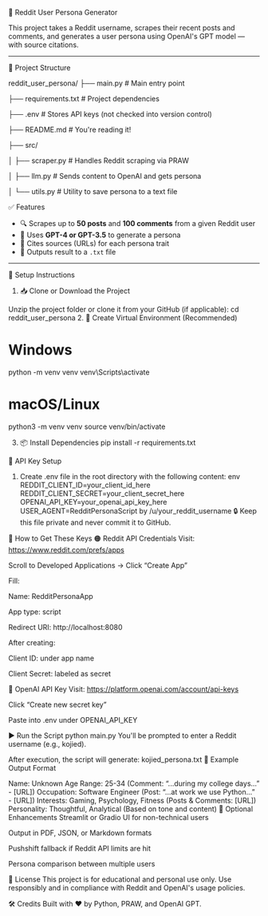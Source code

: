 🧠 Reddit User Persona Generator

This project takes a Reddit username, scrapes their recent posts and comments, and generates a user persona using OpenAI's GPT model — with source citations.

---

📁 Project Structure

reddit_user_persona/
├── main.py # Main entry point

├── requirements.txt # Project dependencies

├── .env # Stores API keys (not checked into version control)

├── README.md # You're reading it!

├── src/

│ ├── scraper.py # Handles Reddit scraping via PRAW

│ ├── llm.py # Sends content to OpenAI and gets persona

│ └── utils.py # Utility to save persona to a text file

✅ Features

- 🔍 Scrapes up to **50 posts** and **100 comments** from a given Reddit user
- 🧠 Uses **GPT-4 or GPT-3.5** to generate a persona
- 📎 Cites sources (URLs) for each persona trait
- 💾 Outputs result to a `.txt` file

---

🚀 Setup Instructions

1. 📥 Clone or Download the Project

Unzip the project folder or clone it from your GitHub (if applicable):
cd reddit_user_persona
2. 🧪 Create Virtual Environment (Recommended)
# Windows
python -m venv venv
venv\\Scripts\\activate

# macOS/Linux
python3 -m venv venv
source venv/bin/activate

3. 📦 Install Dependencies
pip install -r requirements.txt

🔐 API Key Setup
1. Create .env file in the root directory with the following content:
env
REDDIT_CLIENT_ID=your_client_id_here
REDDIT_CLIENT_SECRET=your_client_secret_here
OPENAI_API_KEY=your_openai_api_key_here
USER_AGENT=RedditPersonaScript by /u/your_reddit_username
🔒 Keep this file private and never commit it to GitHub.

🔑 How to Get These Keys
🟠 Reddit API Credentials
Visit: https://www.reddit.com/prefs/apps

Scroll to Developed Applications → Click “Create App”

Fill:

Name: RedditPersonaApp

App type: script

Redirect URI: http://localhost:8080

After creating:

Client ID: under app name

Client Secret: labeled as secret

🔵 OpenAI API Key
Visit: https://platform.openai.com/account/api-keys

Click “Create new secret key”

Paste into .env under OPENAI_API_KEY

▶️ Run the Script
python main.py
You'll be prompted to enter a Reddit username (e.g., kojied).

After execution, the script will generate:
kojied_persona.txt
🧾 Example Output Format

Name: Unknown
Age Range: 25-34 (Comment: “...during my college days...” - [URL])
Occupation: Software Engineer (Post: “...at work we use Python...” - [URL])
Interests: Gaming, Psychology, Fitness (Posts & Comments: [URL])
Personality: Thoughtful, Analytical (Based on tone and content)
🧼 Optional Enhancements
Streamlit or Gradio UI for non-technical users

Output in PDF, JSON, or Markdown formats

Pushshift fallback if Reddit API limits are hit

Persona comparison between multiple users

📜 License
This project is for educational and personal use only. Use responsibly and in compliance with Reddit and OpenAI's usage policies.

🛠️ Credits
Built with ❤️ by Python, PRAW, and OpenAI GPT.
